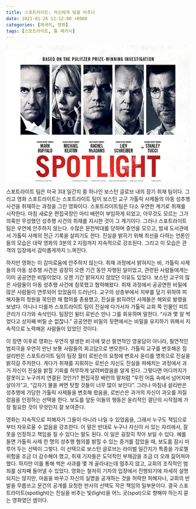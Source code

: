 ```yaml
---
title: 스포트라이트; 자신에게 빛을 비추다
date: 2021-01-26 12:12:00 +0900
categories: [에세이, 영화]
tags: [스포트라이트, 톰 매카시]
---
```


![Figure 1. Spotlight Poster](/assets/img/spotlight.jpg)

스포트라이트 팀은 미국 3대 일간지 중 하나인 보스턴 글로브 내의 장기 취재 팀이다. 그리고 영화 스포트라이트는 스포트라이트 팀이 보스턴 교구 가톨릭 사제들의 아동 성추행 사건을 취재하는 과정을 그린 영화이다. 스포트라이트팀은 다소 우연한 계기로 취재를 시작한다. 마침 새로운 편집국장인 마티 배런이 부임하게 되었고, 아무것도 모르는 그가 의혹만 무성했던 성추행 사건의 취재를 지시한 것이 그 계기이다. 그러나 스포트라이트 팀은 우연에 안주하지 않는다. 수많은 문전박대를 당하며 증언을 모으고, 밤새 도서관에서 가톨릭 사제의 전근 기록을 살피기도 한다. 진실을 밝히기 위해 최선을 다하는 언론인들의 모습은 대략 영화의 3분의 2 지점까지 지속적으로 강조된다. 그리고 이 모습은 관객의 입장에서 감미롭게까지 느껴진다. 

하지만 영화는 이 감미로움에 안주하지 않는다. 취재 과정에서 밝혀지는 바, 가톨릭 사제들의 아동 성추행 사건은 굉장히 오랜 기간 동안 자행된 일이었고, 관련된 사람들에게는 이미 공공연한 비밀이었다. 오랜 기간 밝혀지지 않았던 이유도 있었다. 보스턴 교구의 많은 사람들이 아동 성추행 사건에 침묵했고 협력해왔다. 취재 과정에서 공공연한 비밀에 많은 사람들이 연루되어 있었음이 드러난다. 교구의 상층부에서 치부를 덮기 위하여 피해자들의 청원을 묵인한 채 합의를 종용했고, 진실을 밝히려던 사제들은 해외로 발령을 보냈다. 아니나 다를까 스포트라이트 팀이 진실에 다가서자 가톨릭 교회 쪽 인물인 피트 콘리가 다가와 속삭인다. 팀장인 윌터 로빈슨 만나 그를 회유하며 말한다. “사과 몇 알 썩었다고 상자째 버릴 순 없잖나.” 공공연한 비밀의 뒷편에서는 비밀을 유지하기 위해서 지속적으로 노력해온 사람들이 있었던 것이다. 

이 장면 이후로 영화는 우연히 발생한 비극에 맞선 필연적인 영웅담이 아니라, 필연적인 범죄극을 우연히 만난 보통 사람들의 회고담으로 변모한다. 가톨릭 교구를 변호해온 짐 설리반은 스포트라이트 팀의 팀장 월터 로빈슨의 요청에 변호사 윤리를 명목으로 진실을 밝히길 주저한다. 게다가 취재를 지휘하는 로빈슨 자신도 진실을 파헤치는 과정에서 과거 자신이 진실을 밝힐 기회를 허무하게 날려버렸음을 알게 된다. 그렇다면 어디까지가 잘못이고 누구까지 연결된 것인가? 편집국장 배런의 말처럼 “우린 어둠 속에서 넘어지며 살아가”고, “갑자기 불을 켜면 탓할 것들이 너무 많이 보인다”. 그러나 마침내 설리반은 성추행에 가담한 가톨릭 사제들을 변호해 왔음을, 로빈슨은 과거의 자신이 과오를 저질렀음을 인정하는 선택을 한다. 보도를 앞둔 이들의 행동은 윤리적인 결단의 시작점에 가장 필요한 것이 무엇인지 잘 보여준다. 

영화는 지속적으로 피해자가 그들이 아니라 나일 수 있었음을, 그래서 누구도 책임으로부터 자유로울 수 없음을 강조한다. 이 말은 반대로 누구나 자신이 서 있는 자리에서, 잘못을 인정하고 책임을 질 수 있다는 말도 된다. 이 일은 굉장히 작아 보일 수 있다. 예를 들면 가톨릭 사제 한 명의 성추행 혐의를 밝힐 수 있는 증거를 잡았을 때, 보도를 잠시 미루어 두는 선택이 그렇다. 이 선택으로 보스턴 글로브는 라이벌 일간지가 특종을 가로챌 위험을 조금 더 감수해야 했고, 취재 기자들은 도덕적인 부채감을 조금 더 오래 짊어져야 했다. 하지만 이를 통해 썩은 사과를 몇 개 골라내는데 멈추지 않고, 교회의 조직적인 범죄를 상자째 들어낼 수 있었다. 영화는 철저히 기자의 입장에서 진행되기에 자세히 설명되지는 않지만, 마음을 바꾸고 자신의 실명을 공개하는 것을 허락한 피해자나, 교회의 반발을 무릅쓰고 문건의 공개를 요청한 판사의 선택도 작은 책임의 일부분이다. 결국 스포트라이트(spotlight)는 진실을 비추는 빛(light)을 어느 곳(spot)으로 향해야 하는지 묻는 영화였던 셈이다.
